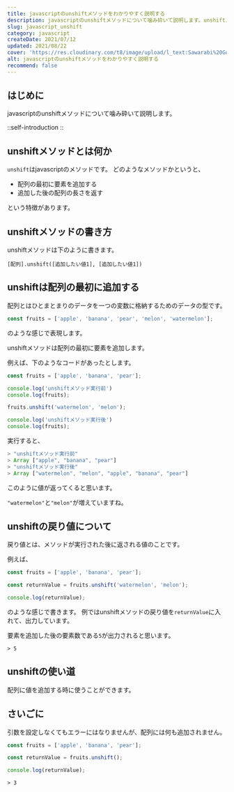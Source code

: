 ```yaml
---
title: javascriptのunshiftメソッドをわかりやすく説明する
description: javascriptのunshiftメソッドについて噛み砕いて説明します。unshiftメソッドとはunshiftはjavascriptのメソッドです。どのようなメソッドかというと、配列の最初に要素を追加する、追加した後の配列の長さを返すという特徴があります。
slug: javascript_unshift
category: javascript
createDate: 2021/07/12
updated: 2021/08/22
cover: 'https://res.cloudinary.com/t8/image/upload/l_text:Sawarabi%20Gothic_80_bold:javascriptのunshiftメソッドをわかりやすく説明する,co_rgb:fff,w_620,c_fit/v1712091289/ogp_image_zorhlz.png'
alt: javascriptのunshiftメソッドをわかりやすく説明する
recommend: false
---
```

## はじめに



javascriptのunshiftメソッドについて噛み砕いて説明します。

::self-introduction
::

## unshiftメソッドとは何か
`unshift`はjavascriptのメソッドです。
どのようなメソッドかというと、

* 配列の最初に要素を追加する
* 追加した後の配列の長さを返す

という特徴があります。

## unshiftメソッドの書き方
unshiftメソッドは下のように書きます。

```
[配列].unshift([追加したい値1], [追加したい値1])
```


## unshiftは配列の最初に追加する

配列とはひとまとまりのデータを一つの変数に格納するためのデータの型です。

```js
const fruits = ['apple', 'banana', 'pear', 'melon', 'watermelon'];

```
のような感じで表現します。

unshiftメソッドは配列の最初に要素を追加します。

例えば、下のようなコードがあったとします。


```js
const fruits = ['apple', 'banana', 'pear'];

console.log('unshiftメソッド実行前')
console.log(fruits);

fruits.unshift('watermelon', 'melon');

console.log('unshiftメソッド実行後')
console.log(fruits);

```
実行すると、

```js
> "unshiftメソッド実行前"
> Array ["apple", "banana", "pear"]
> "unshiftメソッド実行後"
> Array ["watermelon", "melon", "apple", "banana", "pear"]
```
このように値が返ってくると思います。

`"watermelon"`と`"melon"`が増えていますね。

## unshiftの戻り値について
戻り値とは、メソッドが実行された後に返される値のことです。

例えば、

```js
const fruits = ['apple', 'banana', 'pear'];

const returnValue = fruits.unshift('watermelon', 'melon');

console.log(returnValue);
```

のような感じで書きます。
例ではunshiftメソッドの戻り値を`returnValue`に入れて、出力しています。

要素を追加した後の要素数である`5`が出力されると思います。

```
> 5
```
## unshiftの使い道
配列に値を追加する時に使うことができます。

## さいごに
引数を設定しなくてもエラーにはなりませんが、配列には何も追加されません。

```js
const fruits = ['apple', 'banana', 'pear'];

const returnValue = fruits.unshift();

console.log(returnValue);
```

```
> 3
```
